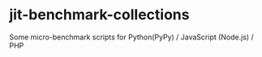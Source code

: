 # jit-benchmark-collections
Some micro-benchmark scripts for Python(PyPy) / JavaScript (Node.js) / PHP

